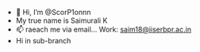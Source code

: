 - 👋 Hi, I’m @ScorP1onnn
- My true name is Saimurali K
- 📫 raeach me via email... Work: saim18@iiserbpr.ac.in
- Hi in sub-branch
<!---
ScorP1onnn/ScorP1onnn is a ✨ special ✨ repository because its `README.md` (this file) appears on your GitHub profile.
You can click the Preview link to take a look at your changes.
--->
